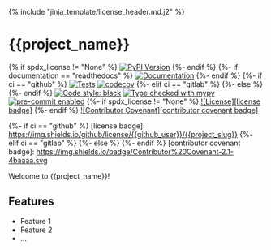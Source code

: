 {% include "jinja_template/license_header.md.j2" %}
# {{project_name}}
{% if spdx_license != "None" %}
[![PyPI Version](https://img.shields.io/pypi/v/{{project_slug}}.svg)](https://pypi.python.org/pypi/{{project_slug}})
{%- endif %}
{%- if documentation == "readthedocs" %}
[![Documentation](https://readthedocs.org/projects/{{project_slug}}/badge/?version=latest)](https://{{project_slug}}.readthedocs.io/en/latest)
{%- endif %}
{%- if ci == "github" %}
[![Tests](https://github.com/{{github_user}}/{{project_slug}}/actions/workflows/tests.yml/badge.svg?branch=main)](https://github.com/{{github_user}}/{{project_slug}}/actions/workflows/tests.yml)
[![codecov](https://codecov.io/gh/{{github_user}}/{{project_slug}}/branch/main/graph/badge.svg?token=GSYS7VUB5R)](https://codecov.io/gh/{{github_user}}/{{project_slug}})
{%- elif ci == "gitlab" %}
{%- else %}
{%- endif %}
[![Code style: black][black-badge]](https://github.com/psf/black)
[![Type checked with mypy][mypy-badge]](https://mypy-lang.org/)
[![pre-commit enabled][pre-commit badge]](https://pre-commit.com/)
{%- if spdx_license != "None" %}
[![License][license badge]](https://opensource.org/licenses/{{spdx_license}})
{%- endif %}
[![Contributor Covenant][contributor covenant badge]](https://www.contributor-covenant.org/version/2/1/code_of_conduct/)

[black-badge]: https://img.shields.io/badge/code%20style-black-000000.svg
[mypy-badge]: https://www.mypy-lang.org/static/mypy_badge.svg
[pre-commit badge]: https://img.shields.io/badge/pre--commit-enabled-brightgreen?logo=pre-commit&logoColor=white
{%- if ci == "github" %}
[license badge]: https://img.shields.io/github/license/{{github_user}}/{{project_slug}}
{%- elif ci == "gitlab" %}
{%- else %}
{%- endif %}
[contributor covenant badge]: https://img.shields.io/badge/Contributor%20Covenant-2.1-4baaaa.svg

Welcome to {{project_name}}!

## Features

- Feature 1
- Feature 2
- ...

[cookiecutter-hypermodern-python]: https://cookiecutter-hypermodern-python.readthedocs.io/en/2022.6.3.post1/
[python-blueprint]: https://github.com/johnthagen/python-blueprint
